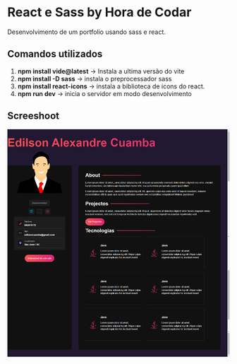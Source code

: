 # React e Sass by Hora de Codar
Desenvolvimento de um portfolio usando sass e react.

## Comandos utilizados
1. **npm install vide@latest** -> Instala a ultima versão do vite
2. **npm install -D sass** -> instala o preprocessador sass
3. **npm install react-icons** -> instala a biblioteca de icons do react.
4. **npm run dev** -> inicia o servidor em modo desenvolvimento

## Screeshoot
![Website](./img.png)
